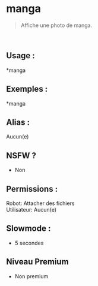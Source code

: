 # manga

> Affiche une photo de manga.

<br>

## Usage :

*manga

## Exemples :

*manga

## Alias :

Aucun(e)

## NSFW ?

- Non

## Permissions :

Robot: Attacher des fichiers
<br>
Utilisateur: Aucun(e)

## Slowmode :

- 5 secondes

## Niveau Premium

- Non premium